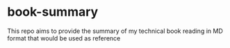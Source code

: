 # book-summary
This repo aims to provide the summary of my technical book reading in MD format that would be used as reference
